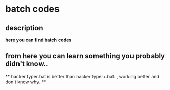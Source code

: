 # batch codes

## description
**here you can find batch codes**
## from here you can learn something you probably didn't know..

** hacker typer.bat is better than hacker typer+.bat.., working better and don't know why..**
